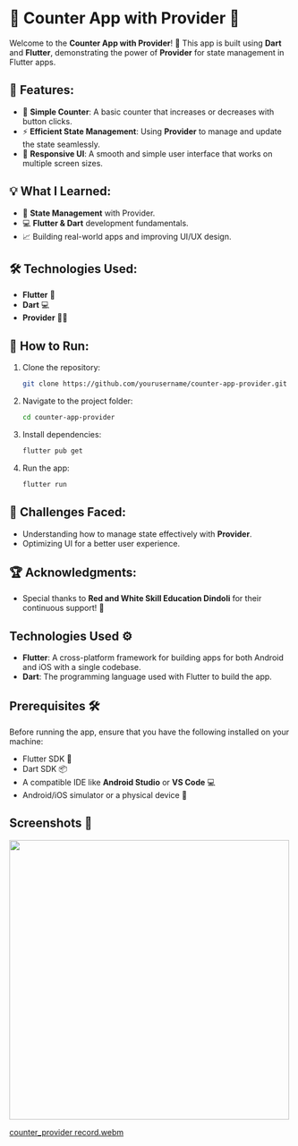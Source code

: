 # 🚀 **Counter App with Provider** 🚀

Welcome to the **Counter App with Provider**! 🎉 This app is built using **Dart** and **Flutter**, demonstrating the power of **Provider** for state management in Flutter apps. 

## 🌟 **Features:**
- 🧮 **Simple Counter**: A basic counter that increases or decreases with button clicks.
- ⚡ **Efficient State Management**: Using **Provider** to manage and update the state seamlessly.
- 📱 **Responsive UI**: A smooth and simple user interface that works on multiple screen sizes.

## 💡 **What I Learned:**
- 🔄 **State Management** with Provider.
- 💻 **Flutter & Dart** development fundamentals.
- 📈 Building real-world apps and improving UI/UX design.

## 🛠️ **Technologies Used:**
- **Flutter** 💙
- **Dart** 💻
- **Provider** 🧑‍💻

## 🚀 **How to Run:**
1. Clone the repository:
    ```bash
    git clone https://github.com/yourusername/counter-app-provider.git
    ```
2. Navigate to the project folder:
    ```bash
    cd counter-app-provider
    ```
3. Install dependencies:
    ```bash
    flutter pub get
    ```
4. Run the app:
    ```bash
    flutter run
    ```

## 📅 **Challenges Faced:**
- Understanding how to manage state effectively with **Provider**.
- Optimizing UI for a better user experience.

## 🏆 **Acknowledgments:**
- Special thanks to **Red and White Skill Education Dindoli** for their continuous support! 🙏

## Technologies Used ⚙️

- **Flutter**: A cross-platform framework for building apps for both Android and iOS with a single codebase.
- **Dart**: The programming language used with Flutter to build the app.

## Prerequisites 🛠️

Before running the app, ensure that you have the following installed on your machine:

- Flutter SDK 🚀
- Dart SDK 📦
- A compatible IDE like **Android Studio** or **VS Code** 💻
- Android/iOS simulator or a physical device 📱

## Screenshots 📸
<img src="https://github.com/user-attachments/assets/13ff6a06-6123-4cc7-9340-316c3a735167" height=500px>

[counter_provider record.webm](https://github.com/user-attachments/assets/b0a70bf2-b81a-4da4-a604-0cef00f5d6eb)
